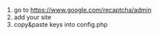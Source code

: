1. go to https://www.google.com/recaptcha/admin
2. add your site
3. copy&paste keys into config.php
